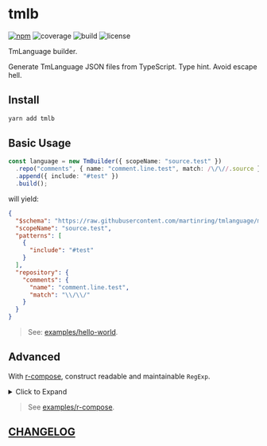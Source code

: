 # tmlb

[![npm](https://img.shields.io/npm/v/tmlb?style=flat-square)](https://www.npmjs.com/package/tmlb)
![coverage](https://img.shields.io/codecov/c/github/DiscreteTom/tmlb?style=flat-square)
![build](https://img.shields.io/github/actions/workflow/status/DiscreteTom/tmlb/publish.yml?style=flat-square)
![license](https://img.shields.io/github/license/DiscreteTom/tmlb?style=flat-square)

TmLanguage builder.

Generate TmLanguage JSON files from TypeScript. Type hint. Avoid escape hell.

## Install

```bash
yarn add tmlb
```

## Basic Usage



```ts
const language = new TmBuilder({ scopeName: "source.test" })
  .repo("comments", { name: "comment.line.test", match: /\/\//.source })
  .append({ include: "#test" })
  .build();
```



will yield:



```json
{
  "$schema": "https://raw.githubusercontent.com/martinring/tmlanguage/master/tmlanguage.json",
  "scopeName": "source.test",
  "patterns": [
    {
      "include": "#test"
    }
  ],
  "repository": {
    "comments": {
      "name": "comment.line.test",
      "match": "\\/\\/"
    }
  }
}
```



> See: [examples/hello-world](./examples/hello-world).

## Advanced

With [r-compose](https://github.com/DiscreteTom/r-compose), construct readable and maintainable `RegExp`.

<details><summary>Click to Expand</summary>

```ts
const language = new TmBuilder({ scopeName: "source.test" })
  .append({
    name: "comment.line.double-slash.test",
    match: compose(({ concat, escape, select }) =>
      concat(
        escape("//"),
        /./, // in non-multiline mode, the /./ doesn't match the /\n/
        select(/\n/, /$/),
      ),
    ).source,
  })
  .append({
    name: "comment.block.test",
    begin: compose(({ escape }) => escape("/*")).source,
    end: compose(({ escape, select }) => select(escape("*/"), /$/)).source,
  })
  .append({
    name: "keyword.other.test",
    match: compose(({ concat, select }) =>
      concat(/\b/, select("if", "else", "while"), /\b/),
    ).source,
  })
  .append({
    name: "string.quoted.double.test",
    match: compose(({ concat, any, select, not }) =>
      concat(
        /"/,
        any(
          select(
            /\\./, // any escaped character
            not(concat(/\\/, /"/)), // any char except a backslash or the close quote
          ),
        ),
        select(/"/, /$/),
      ),
    ).source,
  })
  .build();
```

</details>

> See [examples/r-compose](./examples/r-compose).

## [CHANGELOG](./CHANGELOG.md)
